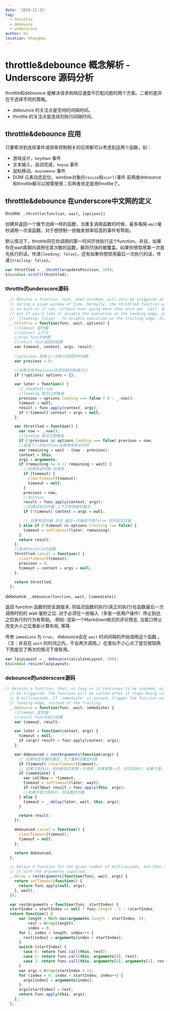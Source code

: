 ```yaml
---
date: '2019-11-22'
tag: 
  - throttle
  - debounce
  - underscore
author: hx
location: ShangHai   
---
```


# throttle&debounce 概念解析 - Underscore 源码分析
throttle和debounce 是解决请求和响应速度不匹配问题的两个方案。二者的差异在于选择不同的策略。
- debounce 的关注点是空闲的间隔时间。
- throttle 的关注点是连续的执行间隔时间。

## throttle&debounce 应用
只要牵涉到连续事件或频率控制相关的应用都可以考虑到这两个函数，如：
- 游戏设计，`keydown` 事件
- 文本输入，自动完成，`keyup` 事件
- 鼠标移动，`mousemove` 事件
- DOM 元素动态定位，window对象的`resize`和`scorll`事件
前两者debounce和throttle都可以按需使用；后两者肯定是用throttle了。

## throttle&debounce 在underscore中文网的定义
throttle `_.throttle(function, wait, [options])`

创建并返回一个像节流阀一样的函数，当重复调用函数的时候，最多每隔 `wait`毫秒调用一次该函数。对于想控制一些触发频率较高的事件有帮助。

默认情况下，throttle将在你调用的第一时间尽快执行这个function，并且，如果你在wait周期内调用任意次数的函数，都将尽快的被覆盖。如果你想禁用第一次首先执行的话，传递`{leading: false}`，还有如果你想禁用最后一次执行的话，传递`{trailing: false}`。

```javascript
var throttled = _.throttle(updatePosition, 100);
$(window).scroll(throttled);
```
### throttle的underscore源码

```javascript
  // Returns a function, that, when invoked, will only be triggered at most once
  // during a given window of time. Normally, the throttled function will run
  // as much as it can, without ever going more than once per `wait` duration;
  // but if you'd like to disable the execution on the leading edge, pass
  // `{leading: false}`. To disable execution on the trailing edge, ditto.
  _.throttle = function(func, wait, options) {
    //timeout 定时器
    //context 上下文
    //args func的参数
    //result func返回的结果
    var timeout, context, args, result;
    
    //previous 距离上一次执行回调的时间戳
    var previous = 0;

    //如果没有传options选项则赋初始值为{}
    if (!options) options = {};

    var later = function() {
      //_now=Date.now
      //leading 是否立即触发 
      previous = options.leading === false ? 0 : _.now();
      timeout = null;
      result = func.apply(context, args);
      if (!timeout) context = args = null;
    };

    var throttled = function() {
      var now = _.now();
      //leading 是否立即触发 
      if (!previous && options.leading === false) previous = now;
      //距离下一次执行func还需等待多长时间
      var remaining = wait - (now - previous);
      context = this;
      args = arguments;
      if (remaining <= 0 || remaining > wait) {
        //如果有定时器 则清除
        if (timeout) {
          clearTimeout(timeout);
          timeout = null;
        }
        previous = now;
        //执行func
        result = func.apply(context, args);
        //如果没有定时器 上下文和参数则置空
        if (!timeout) context = args = null;

        // 如果有定时器 并且 最后一次触发不是false 则开启定时器
      } else if (!timeout && options.trailing !== false) {
        timeout = setTimeout(later, remaining);
      }
      return result;
    };
    //取消throttle的函数
    throttled.cancel = function() {
      clearTimeout(timeout);
      previous = 0;
      timeout = context = args = null;
    };

    return throttled;
  };
```

debounce `_.debounce(function, wait, [immediate])`

返回 function 函数的防反跳版本, 将延迟函数的执行(真正的执行)在函数最后一次调用时刻的 wait 毫秒之后. 对于必须在一些输入（多是一些用户操作）停止到达之后执行的行为有帮助。 例如: 渲染一个Markdown格式的评论预览, 当窗口停止改变大小之后重新计算布局, 等等.

传参 `immediate` 为 `true`， debounce会在 `wait` 时间间隔的开始调用这个函数 。（注：并且在 `wait` 的时间之内，不会再次调用。）在类似不小心点了提交按钮两下而提交了两次的情况下很有用。
```javascript
var lazyLayout = _.debounce(calculateLayout, 300);
$(window).resize(lazyLayout);
```
### debounce的underscore源码

```javascript
// Returns a function, that, as long as it continues to be invoked, will not
  // be triggered. The function will be called after it stops being called for
  // N milliseconds. If `immediate` is passed, trigger the function on the
  // leading edge, instead of the trailing.
  _.debounce = function(func, wait, immediate) {
    //timeout 定时器
    //result func的执行结果
    var timeout, result;

    var later = function(context, args) {
      timeout = null;
      if (args) result = func.apply(context, args);
    };

    var debounced = restArguments(function(args) {
      // 如果有定时器则置空，为了重新设置定时器
      if (timeout) clearTimeout(timeout);
      // 如果立即执行，则判断是否是第一次调用，如果是第一次，则立即执行，如果不是，则重新设置定时器
      if (immediate) {
        var callNow = !timeout;
        timeout = setTimeout(later, wait);
        if (callNow) result = func.apply(this, args);
        //如果不是立即执行，则设置定时器
      } else {
        timeout = _.delay(later, wait, this, args);
      }

      return result;
    });

    debounced.cancel = function() {
      clearTimeout(timeout);
      timeout = null;
    };

    return debounced;
  };

  // Delays a function for the given number of milliseconds, and then calls
  // it with the arguments supplied.
  _.delay = restArguments(function(func, wait, args) {
    return setTimeout(function() {
      return func.apply(null, args);
    }, wait);
  });

  var restArguments = function(func, startIndex) {
  startIndex = startIndex == null ? func.length - 1 : +startIndex;
  return function() {
      var length = Math.max(arguments.length - startIndex, 0),
          rest = Array(length),
          index = 0;
      for (; index < length; index++) {
        rest[index] = arguments[index + startIndex];
      }
      switch (startIndex) {
        case 0: return func.call(this, rest);
        case 1: return func.call(this, arguments[0], rest);
        case 2: return func.call(this, arguments[0], arguments[1], rest);
      }
      var args = Array(startIndex + 1);
      for (index = 0; index < startIndex; index++) {
        args[index] = arguments[index];
      }
      args[startIndex] = rest;
      return func.apply(this, args);
    };
  };
```